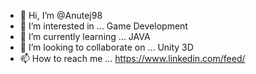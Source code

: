 - 👋 Hi, I’m @Anutej98
- 👀 I’m interested in ... Game Development 
- 🌱 I’m currently learning ... JAVA
- 💞️ I’m looking to collaborate on ... Unity 3D
- 📫 How to reach me ... https://www.linkedin.com/feed/

<!---

--->

